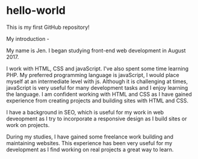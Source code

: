 # hello-world
This is my first GitHub repository!

My introduction -

My name is Jen. I began studying front-end web development in August 2017. 

I work with HTML, CSS and javaScript. I've also spent some time learning PHP. My preferred programming language is javaScript, I would place myself at an intermediate level with js. Although it is challenging at times, javaScript is very useful for many development tasks and I enjoy learning the language. I am confident working with HTML and CSS as I have gained experience from creating projects and building sites with HTML and CSS. 

I have a background in SEO, which is useful for my work in web deveopment as I try to incorporate a responsive design as I build sites or work on projects. 

During my studies, I have gained some freelance work building and maintaining websites. This experience has been very useful for my development as I find working on real projects a great way to learn. 
